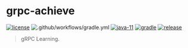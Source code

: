 # grpc-achieve

[![license](https://img.shields.io/badge/license-MIT-green.svg?style=flat&logo=github)](https://www.mit-license.org/)
![.github/workflows/gradle.yml](https://github.com/aaric/grpc-achieve/workflows/.github/workflows/gradle.yml/badge.svg)
[![java-11](https://img.shields.io/badge/java-11-brightgreen.svg?style=flat&logo=java)](http://openjdk.java.net)
[![gradle](https://img.shields.io/badge/gradle-5.6.2-brightgreen.svg?style=flat&logo=gradle)](https://gradle.org)
[![release](https://img.shields.io/badge/release-0.1.0-blue.svg)](https://github.com/aaric/grpc-achieve/releases)

> gRPC Learning.
